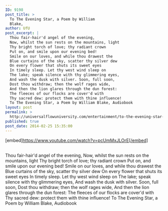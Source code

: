 ```yaml
---
ID: 9198
post_title: >
  To The Evening Star, a Poem by William
  Blake,
author: UfU
post_excerpt: |
  Thou fair-hair'd angel of the evening,
  Now, whilst the sun rests on the mountains, light
  Thy bright torch of love; thy radiant crown
  Put on, and smile upon our evening bed!
  Smile on our loves, and while thou drawest the
  Blue curtains of the sky, scatter thy silver dew
  On every flower that shuts its sweet eyes
  In timely sleep. Let thy west wind sleep on
  The lake; speak silence with thy glimmering eyes,
  And wash the dusk with silver. Soon, full soon,
  Dost thou withdraw; then the wolf rages wide,
  And then the lion glares through the dun forest:
  The fleeces of our flocks are cover'd with
  Thy sacred dew: protect them with thine influence!
  To The Evening Star, a Poem by William Blake, Audiobook
layout: post
permalink: >
  http://universalflowuniversity.com/entertainment/to-the-evening-star-a-poem-by-william-blake/
published: true
post_date: 2014-02-25 15:35:00
---
```

[embed]https://www.youtube.com/watch?v=pcUmMxJLOrE[/embed]</br></br>
<p>Thou fair-hair'd angel of the evening,
Now, whilst the sun rests on the mountains, light
Thy bright torch of love; thy radiant crown
Put on, and smile upon our evening bed!
Smile on our loves, and while thou drawest the
Blue curtains of the sky, scatter thy silver dew
On every flower that shuts its sweet eyes
In timely sleep. Let thy west wind sleep on
The lake; speak silence with thy glimmering eyes,
And wash the dusk with silver. Soon, full soon,
Dost thou withdraw; then the wolf rages wide,
And then the lion glares through the dun forest:
The fleeces of our flocks are cover'd with
Thy sacred dew: protect them with thine influence!
To The Evening Star, a Poem by William Blake, Audiobook</p>